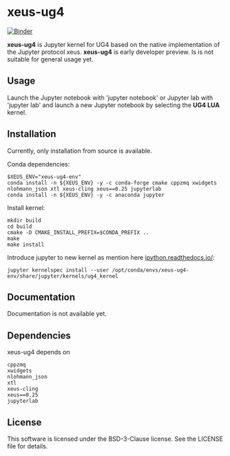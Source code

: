 # xeus-ug4

[![Binder](https://mybinder.org/badge_logo.svg)](https://mybinder.org/v2/gh/UG4/xeus-ug4/master)

**xeus-ug4** is Jupyter kernel for UG4 based on the native implementation of the Jupyter protocol xeus.
**xeus-ug4** is early developer preview. Is is not suitable for general usage yet.  

## Usage

Launch the Jupyter notebook with 'jupyter notebook' or Jupyter lab with 'jupyter lab' and launch a new Jupyter notebook by selecting the **UG4 LUA**  kernel.


## Installation

Currently, only installation from source is available.

Conda dependencies:
```
$XEUS_ENV="xeus-ug4-env"
conda install -n ${XEUS_ENV} -y -c conda-forge cmake cppzmq xwidgets nlohmann_json xtl xeus-cling xeus==0.25 jupyterlab
conda install -n ${XEUS_ENV} -y -c anaconda jupyter
```

Install kernel:

```
mkdir build
cd build
cmake -D CMAKE_INSTALL_PREFIX=$CONDA_PREFIX ..
make
make install
```

Introduce jupyter to new kernel as mention here [ipython.readthedocs.io/](https://ipython.readthedocs.io/en/stable/install/kernel_install.html):
```
jupyter kernelspec install --user /opt/conda/envs/xeus-ug4-env/share/jupyter/kernels/ug4_kernel
```

## Documentation

Documentation is not available yet.

## Dependencies

xeus-ug4 depends on
```
cppzmq 
xwidgets 
nlohmann_json
xtl 
xeus-cling 
xeus==0.25 
jupyterlab
```
    

## License

This software is licensed under the BSD-3-Clause license. See the LICENSE file for details.
